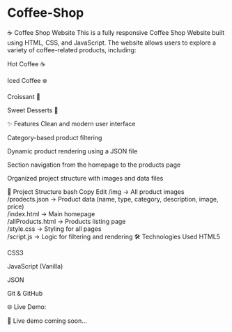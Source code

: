 # Coffee-Shop
☕ Coffee Shop Website
This is a fully responsive Coffee Shop Website built using HTML, CSS, and JavaScript.
The website allows users to explore a variety of coffee-related products, including:

Hot Coffee ☕

Iced Coffee ❄️

Croissant 🥐

Sweet Desserts 🍰

✨ Features
Clean and modern user interface

Category-based product filtering

Dynamic product rendering using a JSON file

Section navigation from the homepage to the products page

Organized project structure with images and data files

📁 Project Structure
bash
Copy
Edit
/img                 → All product images  
/prodects.json       → Product data (name, type, category, description, image, price)  
/index.html          → Main homepage  
/allProducts.html    → Products listing page  
/style.css           → Styling for all pages  
/script.js           → Logic for filtering and rendering
🛠️ Technologies Used
HTML5

CSS3

JavaScript (Vanilla)

JSON

Git & GitHub


🌐 Live Demo:

🚧 Live demo coming soon...
